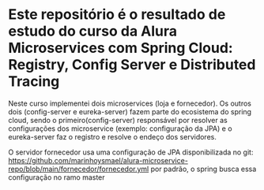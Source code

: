 # Este repositório é o resultado de estudo do curso da Alura Microservices com Spring Cloud: Registry, Config Server e Distributed Tracing

Neste curso implementei dois microservices (loja e fornecedor). Os outros dois (config-server e eureka-server) fazem parte do ecosistema do spring cloud,
sendo o primeiro(config-server) responsável por resolver as configurações dos microservice (exemplo: configuração da JPA) e o eureka-server faz o registro
e resolve o endeço dos servidores.

O servidor fornecedor usa uma configuração de JPA disponibilizada no git: https://github.com/marinhoysmael/alura-microservice-repo/blob/main/fornecedor/fornecedor.yml
por padrão, o spring busca essa configuração no ramo master
